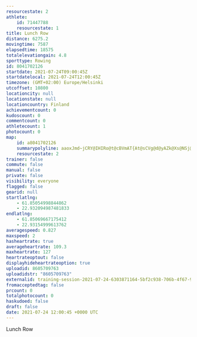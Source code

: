 ```yaml
---
resourcestate: 2
athlete:
    id: 71447788
    resourcestate: 1
title: Lunch Row
distance: 6275.2
movingtime: 7587
elapsedtime: 18575
totalelevationgain: 4.8
sporttype: Rowing
id: 8041702126
startdate: 2021-07-24T09:00:45Z
startdatelocal: 2021-07-24T12:00:45Z
timezone: (GMT+02:00) Europe/Helsinki
utcoffset: 10800
locationcity: null
locationstate: null
locationcountry: Finland
achievementcount: 0
kudoscount: 0
commentcount: 0
athletecount: 1
photocount: 0
map:
    id: a8041702126
    summarypolyline: aaoxJmd~jCRY@IHIRo@t@cBVmAT{At@sCVg@d@yAZk@Xs@NSj@yAZkAP_@\sA\_ALo@Ta@j@w@b@{@Xw@FGJg@T_@Rg@Tu@F[Ri@dAuDZyAN_@R}@Rk@X_BXm@ZeA^k@x@mBVc@j@uBZs@ZgATo@Ns@Vs@`@oBVy@bAsFPmAVoAL]VkBTq@`@_Br@iBh@mCXgAr@oDdA_Dj@_BPq@Vo@FUtA{CLg@v@wADOj@sATu@VuAPg@Jo@Ty@`@_Al@oBx@_Bh@}ATy@v@uBReAZoAP_ANc@HIDERCFI\{A\cAN]v@}B\oAj@}AV{@FGNGTQVYHQRBFCbAaBDETG`@[PQZk@tAeEZeBNoATu@RaA\kAZcA`@{@X_ANM?I\mA^eA`@e@N[HGLCl@[`@GZHp@r@FV\^@PBrAIjAEh@e@dDSd@KbAQb@Ij@}@`DINMHKPOp@k@rAGVWp@_@pAI`@Q^GZcAnB[xA[x@Kt@Wl@Uz@qA|DANY`AUnAK\w@hDa@l@yAxCw@fCi@bAKXGDSDUNUj@GFGFELCAYd@_@t@KPYTWb@[VWf@e@r@gAzBk@|@KXQx@i@nAWz@QVWp@i@z@WZ[r@]\y@nA_@t@Qj@QXKHM`@GHQf@U\GPEDc@hAIb@QVCZ]~@U`@Un@GHSf@I^Yj@Mb@GLCPEFUPWl@Kh@AZCRUn@?FI\?HWdAU|AMb@GFIMICGH@ZDb@APGV@DKh@e@zAIl@Cf@GNYnAEV@NSx@MXSp@Wj@e@nBWh@Qj@Ul@I\c@bAY`AQVWj@gCjHSx@e@t@Wl@O~@_@dA[j@o@|Aw@dC]t@Y^Wl@q@`Ac@`ASXa@v@WZGBgAhBQh@[^OVa@~@ML]r@Yn@U`ASb@OLIRKFKPIDMTOL
    resourcestate: 2
trainer: false
commute: false
manual: false
private: false
visibility: everyone
flagged: false
gearid: null
startlatlng:
    - 61.85054998844862
    - 22.932094987481833
endlatlng:
    - 61.85069667175412
    - 22.93154999613762
averagespeed: 0.827
maxspeed: 2
hasheartrate: true
averageheartrate: 109.3
maxheartrate: 127
heartrateoptout: false
displayhideheartrateoption: true
uploadid: 8605709763
uploadidstr: "8605709763"
externalid: training-session-2021-07-24-6303871164-5bf2c938-706b-4f67-9519-c824b93cb339.fit
fromacceptedtag: false
prcount: 0
totalphotocount: 0
haskudoed: false
draft: false
date: 2021-07-24 12:00:45 +0000 UTC
---
```

Lunch Row